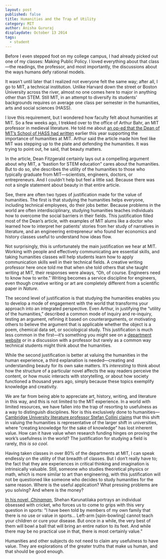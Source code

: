 ```yaml
---
layout: post
published: false
title: Humanities and the Trap of Utility
category: MIT
author: Anisha Gururaj
displaydate: October 13 2014
tags: 
  - student
---
```


Before I even stepped foot on my college campus, I had already picked out one of my classes: Making Public Policy. I loved everything about that class—the readings, the professor, and most importantly, the discussions about the ways humans defy rational models. 

It wasn’t until later that I realized not everyone felt the same way; after all, I go to MIT, a technical institution. Unlike Harvard down the street or Boston University across the river, almost no one comes here to major in anything other than STEM. Still MIT, in an attempt to diversify its students’ backgrounds requires on average one class per semester in the humanities, arts and social sciences (HASS).

I love this requirement, but I wondered how faculty felt about humanities at MIT. So a few weeks ago, I trekked over to the office of Arthur Bahr, an MIT professor in medieval literature. He told me about [an op-ed that the Dean of MIT’s School of HASS had written](http://www.bostonglobe.com/opinion/2014/04/30/mit-humanities-are-just-important-stem/ZOArg1PgEFy2wm4ptue56I/story.html) earlier this year supporting the importance of humanities at MIT. Arthur said the article made him feel like MIT was stepping up to the plate and defending the humanities. It was trying to point out, he said, that beauty matters.

In the article, Dean Fitzgerald certainly lays out a compelling argument about why MIT, a “bastion for STEM education” cares about the humanities. But to do so, she describes the utility of the humanities to those who typically graduate from MIT—scientists, engineers, doctors, or entrepreneurs. And I couldn’t help but feel a little sad. Because there was not a single statement about beauty in that entire article.

See, there are often two types of justification made for the value of humanities. The first is that studying the humanities helps everyone, including technical employees, do their jobs better. Because problems in the world are often interdisciplinary, studying humanities teaches individuals how to overcome the social barriers in their fields. This justification filled most of the Dean’s article, with examples of MIT alums like a doctor who learned how to interpret her patients’ stories from her study of narratives in literature, and an engineering entrepreneur who found her economics and history classes useful to understand how ideas flow. 

Not surprisingly, this is unfortunately the main justification we hear at MIT. Working with people and effectively communicating are essential skills, and taking humanities classes will help students learn how to apply communication skills well in their technical fields. A creative writing professor here once told me that when she told others that she taught writing at MIT, their responses were always, “Oh, of course. Engineers need to know how to write.” Writing becomes a service discipline for engineers, even though creative writing or art are completely different from a scientific paper in _Nature_. 

The second level of justification is that studying the humanities enables you to develop a mode of engagement with the world that transforms your approach into an integrated perspective. Even Arthur, in justifying the “utility of the humanities,” described a common mode of inquiry and re-inquiry, testing an argument, refining it based on counterarguments, or motivating others to believe the argument that is applicable whether the object is a poem, chemical data set, or sociological study. This justification is much less common in the first—it’s something you might see on a [department website](http://shc.stanford.edu/why-do-humanities-matter) or in a discussion with a professor but rarely as a common way technical students might think about the humanities. 

While the second justification is better at valuing the humanities in the human experience, a third explanation is needed—creating and understanding beauty for its own sake matters. It’s _interesting_ to think about how the structure of a particular novel affects the way readers perceive the content, or how music interacts with storytelling, or about how society functioned a thousand years ago, simply because these topics exemplify knowledge and creativity. 

We are far from being able to appreciate art, history, writing, and literature in this way, and this is not limited to the MIT experience. In a world with limited resources, we have fallen into the trap of resorting to usefulness as a way to distinguish disciplines. Nor is this exclusively done to humanities—[Cambridge University literature professor Stefan Collini claims](http://news.harvard.edu/gazette/story/2013/05/oh-the-humanities/) that this shift in valuing the humanities is representative of the larger shift in universities, where “creating knowledge for the sake of knowledge” has lost inherent value. How can it have value when research funding hinges on proving the work’s usefulness in the world? The justification for studying a field is rarely, _this is so cool_. 

Having taken classes in over 80% of the departments at MIT, I can speak endlessly on the utility of that breadth of classes. But I don’t really have to; the fact that they are experiences in critical thinking and imagination is intrinsically valuable. Still, someone who studies theoretical physics or math, which is more similar to art than engineering, with this justification will not be questioned like someone who decides to study humanities for the same reason. Where is the useful application? What pressing problems are you solving? And where is the money?

[In his novel, _Chinaman_,](http://www.independent.co.uk/arts-entertainment/books/reviews/chinaman-by-shehan-karunatilaka-2276043.html) Shehan Karunatilaka portrays an individual obsessed with cricket, who forces us to come to grips with this very question in sports: "I have been told by members of my own family that there is no use or value in sports... Left-arm [spin-bowling] cannot teach your children or cure your disease. But once in a while, the very best of them will bowl a ball that will bring an entire nation to its feet. And while there may be no practical use in that, there is most certainly value.”

Humanities and other subjects do not need to claim any usefulness to have value. They are explorations of the greater truths that make us human, and that should be good enough.

